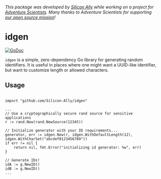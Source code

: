 _This package was developed by [Silicon Ally](https://siliconally.org) while
working on a project for  [Adventure Scientists](https://adventurescientists.org).
Many thanks to Adventure Scientists for supporting [our open source
mission](https://siliconally.org/policies/open-source/)!_

# idgen

[![GoDoc](https://pkg.go.dev/badge/github.com/Silicon-Ally/idgen?status.svg)](https://pkg.go.dev/github.com/Silicon-Ally/idgen?tab=doc)

`idgen` is a simple, zero-dependency Go library for generating random
identifiers. It is useful in places where one might want a UUID-like
identifier, but want to customize length or allowed characters. 

## Usage

```golang

import "github.com/Silicon-Ally/idgen"

...
// Use a cryptographically secure rand source for sensitive applications 
r := rand.New(rand.NewSource(12345))

// Initialize generator with your ID requirements...
generator, err := idgen.New(r, idgen.WithDefaultLength(12), idgen.WithCharSet("abcdef0123456789")) 
if err != nil {
    return nil, fmt.Error("initializing id generator: %w", err)
}

// Generate IDs!
idA := g.NewID()
idB := g.NewID()
...
```
